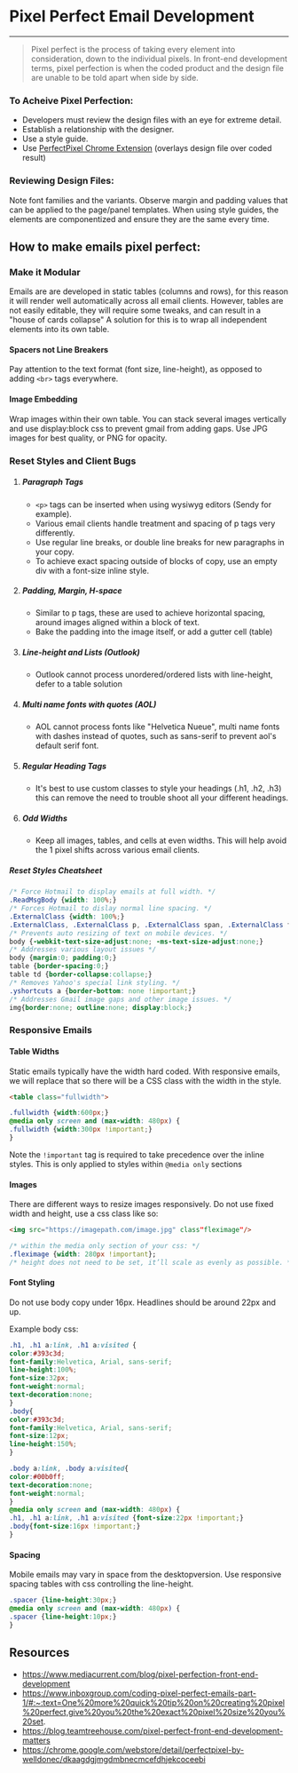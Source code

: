 # Pixel Perfect Email Development
---

>Pixel perfect is the process of taking every element into consideration, down to the individual pixels.
>In front-end development terms, pixel perfection is when the coded product and the design file are unable to be told apart when side by side.

### To Acheive Pixel Perfection:
- Developers must review the design files with an eye for extreme detail.
- Establish a relationship with the designer.
- Use a style guide.
- Use [PerfectPixel Chrome Extension](https://chrome.google.com/webstore/detail/perfectpixel-by-welldonec/dkaagdgjmgdmbnecmcefdhjekcoceebi) (overlays design file over coded result)

### Reviewing Design Files:
Note font families and the variants. Observe margin and padding values that can be applied to the page/panel templates. When using style guides, the elements are componentized and ensure they are the same every time.

## How to make emails pixel perfect:

### Make it Modular
Emails are are developed in static tables (columns and rows), 
for this reason it will render well automatically across all email clients.
However, tables are not easily editable, they will require some tweaks, and can result in a "house of cards collapse"
A solution for this is to wrap all independent elements into its own table.

#### Spacers not Line Breakers
Pay attention to the text format (font size, line-height), as opposed to adding `<br>` tags everywhere.

#### Image Embedding
Wrap images within their own table. You can stack several images vertically and use display:block css to prevent gmail from adding gaps. Use JPG images for best quality, or PNG for opacity.

### Reset Styles and Client Bugs
1. ##### Paragraph Tags
    - `<p>` tags can be inserted when using wysiwyg editors (Sendy for example).
    - Various email clients handle treatment and spacing of p tags very differently.
    - Use regular line breaks, or double line breaks for new paragraphs in your copy.
    - To achieve exact spacing outside of blocks of copy, use an empty div with a font-size inline style.
2. ##### Padding, Margin, H-space
    - Similar to p tags, these are used to achieve horizontal spacing, around images aligned within a block of text.
    - Bake the padding into the image itself, or add a gutter cell (table)
3. ##### Line-height and Lists (Outlook)
    - Outlook cannot process unordered/ordered lists with line-height, defer to a table solution
4. ##### Multi name fonts with quotes (AOL)
    - AOL cannot process fonts like "Helvetica Nueue", multi name fonts with dashes instead of quotes, such as sans-serif to prevent aol's default serif font.
5. ##### Regular Heading Tags
    - It's best to use custom classes to style your headings (.h1, .h2, .h3) this can remove the need to trouble shoot all your different headings.
6. ##### Odd Widths
    - Keep all images, tables, and cells at even widths. This will help avoid the 1 pixel shifts across various email clients.

##### Reset Styles Cheatsheet
```css
/* Force Hotmail to display emails at full width. */
.ReadMsgBody {width: 100%;}
/* Forces Hotmail to dislay normal line spacing. */
.ExternalClass {width: 100%;}
.ExternalClass, .ExternalClass p, .ExternalClass span, .ExternalClass font, .ExternalClass td, .ExternalClass div {line-height:100%;}
/* Prevents auto resizing of text on mobile devices. */
body {-webkit-text-size-adjust:none; -ms-text-size-adjust:none;}
/* Addresses various layout issues */
body {margin:0; padding:0;}
table {border-spacing:0;}
table td {border-collapse:collapse;}
/* Removes Yahoo's special link styling. */
.yshortcuts a {border-bottom: none !important;}
/* Addresses Gmail image gaps and other image issues. */
img{border:none; outline:none; display:block;}
```
### Responsive Emails

#### Table Widths
Static emails typically have the width hard coded.
With responsive emails, we will replace that so there will be a CSS class with the width in the style.
```html
<table class="fullwidth">
```
```css
.fullwidth {width:600px;}
@media only screen and (max-width: 480px) {
.fullwidth {width:300px !important;}
}
```
Note the `!important` tag is required to take precedence over the inline styles. This is only applied to styles within `@media only` sections

#### Images
There are different ways to resize images responsively.
Do not use fixed width and height, use a css class like so:
```html
<img src="https://imagepath.com/image.jpg" class"fleximage"/>
```
```css
/* within the media only section of your css: */
.fleximage {width: 280px !important};
/* height does not need to be set, it’ll scale as evenly as possible. */
```

#### Font Styling
Do not use body copy under 16px. 
Headlines should be around 22px and up.

Example body css:
```css
.h1, .h1 a:link, .h1 a:visited {
color:#393c3d;
font-family:Helvetica, Arial, sans-serif;
line-height:100%;
font-size:32px;
font-weight:normal;
text-decoration:none;
}
.body{
color:#393c3d;
font-family:Helvetica, Arial, sans-serif;
font-size:12px;
line-height:150%;
}

.body a:link, .body a:visited{
color:#00b0ff;
text-decoration:none;
font-weight:normal;
}
@media only screen and (max-width: 480px) {
.h1, .h1 a:link, .h1 a:visited {font-size:22px !important;}
.body{font-size:16px !important;}
}
```

#### Spacing
Mobile emails may vary in space from the desktopversion. Use responsive spacing tables with css controlling the line-height.

```css
.spacer {line-height:30px;}
@media only screen and (max-width: 480px) {
.spacer {line-height:10px;}
}
```

## Resources
- https://www.mediacurrent.com/blog/pixel-perfection-front-end-development
- https://www.inboxgroup.com/coding-pixel-perfect-emails-part-1/#:~:text=One%20more%20quick%20tip%20on%20creating%20pixel%20perfect,give%20you%20the%20exact%20pixel%20size%20you%20set.
- https://blog.teamtreehouse.com/pixel-perfect-front-end-development-matters
- https://chrome.google.com/webstore/detail/perfectpixel-by-welldonec/dkaagdgjmgdmbnecmcefdhjekcoceebi